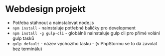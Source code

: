 # Webdesign projekt

* Potřeba stáhnout a nainstalovat node.js
* `npm install` - nainstaluje potřebné balíčky pro development
* `npm install -g gulp-cli` - globálně nainstaluje gulp cli pro přímé volání gulp tasků
* `gulp default` - název výchozího tasku - (v PhpStormu se to dá zavolat bez terminálu)
